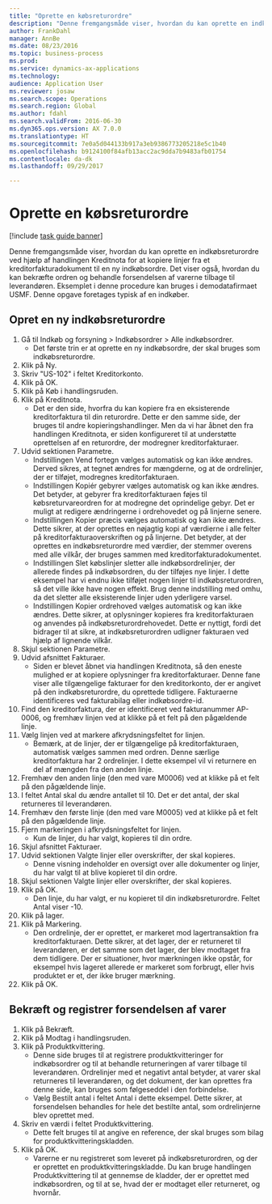 ```yaml
--- 
title: "Oprette en købsreturordre"
description: "Denne fremgangsmåde viser, hvordan du kan oprette en indkøbsreturordre ved hjælp af handlingen Kreditnota for at kopiere linjer fra et kreditorfakturadokument til en ny indkøbsordre."
author: FrankDahl
manager: AnnBe
ms.date: 08/23/2016
ms.topic: business-process
ms.prod: 
ms.service: dynamics-ax-applications
ms.technology: 
audience: Application User
ms.reviewer: josaw
ms.search.scope: Operations
ms.search.region: Global
ms.author: fdahl
ms.search.validFrom: 2016-06-30
ms.dyn365.ops.version: AX 7.0.0
ms.translationtype: HT
ms.sourcegitcommit: 7e0a5d044133b917a3eb9386773205218e5c1b40
ms.openlocfilehash: b9124100f84afb13acc2ac9dda7b9483afb01754
ms.contentlocale: da-dk
ms.lasthandoff: 09/29/2017

---
```

# <a name="create-a-purchase-return-order"></a>Oprette en købsreturordre

[!include [task guide banner](../../includes/task-guide-banner.md)]

Denne fremgangsmåde viser, hvordan du kan oprette en indkøbsreturordre ved hjælp af handlingen Kreditnota for at kopiere linjer fra et kreditorfakturadokument til en ny indkøbsordre. Det viser også, hvordan du kan bekræfte ordren og behandle forsendelsen af varerne tilbage til leverandøren. Eksemplet i denne procedure kan bruges i demodatafirmaet USMF. Denne opgave foretages typisk af en indkøber.


## <a name="create-a-new-purchase-return-order"></a>Opret en ny indkøbsreturordre
1. Gå til Indkøb og forsyning > Indkøbsordrer > Alle indkøbsordrer.
    * Det første trin er at oprette en ny indkøbsordre, der skal bruges som indkøbsreturordre.  
2. Klik på Ny.
3. Skriv "US-102" i feltet Kreditorkonto.
4. Klik på OK.
5. Klik på Køb i handlingsruden.
6. Klik på Kreditnota.
    * Det er den side, hvorfra du kan kopiere fra en eksisterende kreditorfaktura til din returordre. Dette er den samme side, der bruges til andre kopieringshandlinger. Men da vi har åbnet den fra handlingen Kreditnota, er siden konfigureret til at understøtte oprettelsen af en returordre, der modregner kreditorfakturaer.  
7. Udvid sektionen Parametre.
    * Indstillingen Vend fortegn vælges automatisk og kan ikke ændres. Derved sikres, at tegnet ændres for mængderne, og at de ordrelinjer, der er tilføjet, modregnes kreditorfakturaen.  
    * Indstillingen Kopiér gebyrer vælges automatisk og kan ikke ændres. Det betyder, at gebyrer fra kreditorfakturaen føjes til købsreturvareordren for at modregne det oprindelige gebyr. Det er muligt at redigere ændringerne i ordrehovedet og på linjerne senere.  
    * Indstillingen Kopier præcis vælges automatisk og kan ikke ændres. Dette sikrer, at der oprettes en nøjagtig kopi af værdierne i alle felter på kreditorfakturaoverskriften og på linjerne. Det betyder, at der oprettes en indkøbsreturordre med værdier, der stemmer overens med alle vilkår, der bruges sammen med kreditorfakturadokumentet.  
    * Indstillingen Slet købslinjer sletter alle indkøbsordrelinjer, der allerede findes på indkøbsordren, du der tilføjes nye linjer. I dette eksempel har vi endnu ikke tilføjet nogen linjer til indkøbsreturordren, så det ville ikke have nogen effekt. Brug denne indstilling med omhu, da det sletter alle eksisterende linjer uden yderligere varsel.  
    * Indstillingen Kopier ordrehoved vælges automatisk og kan ikke ændres. Dette sikrer, at oplysninger kopieres fra kreditorfakturaen og anvendes på indkøbsreturordrehovedet. Dette er nyttigt, fordi det bidrager til at sikre, at indkøbsreturordren udligner fakturaen ved hjælp af lignende vilkår.  
8. Skjul sektionen Parametre.
9. Udvid afsnittet Fakturaer.
    * Siden er blevet åbnet via handlingen Kreditnota, så den eneste mulighed er at kopiere oplysninger fra kreditorfakturaer. Denne fane viser alle tilgængelige fakturaer for den kreditorkonto, der er angivet på den indkøbsreturordre, du oprettede tidligere.   Fakturaerne identificeres ved fakturabilag eller indkøbsordre-id.  
10. Find den kreditorfaktura, der er identificeret ved fakturanummer AP-0006, og fremhæv linjen ved at klikke på et felt på den pågældende linje.
11. Vælg linjen ved at markere afkrydsningsfeltet for linjen. 
    * Bemærk, at de linjer, der er tilgængelige på kreditorfakturaen, automatisk vælges sammen med ordren. Denne særlige kreditorfaktura har 2 ordrelinjer. I dette eksempel vil vi returnere en del af mængden fra den anden linje.  
12. Fremhæv den anden linje (den med vare M0006) ved at klikke på et felt på den pågældende linje.
13. I feltet Antal skal du ændre antallet til 10. Det er det antal, der skal returneres til leverandøren. 
14. Fremhæv den første linje (den med vare M0005) ved at klikke på et felt på den pågældende linje.
15. Fjern markeringen i afkrydsningsfeltet for linjen.
    * Kun de linjer, du har valgt, kopieres til din ordre.  
16. Skjul afsnittet Fakturaer.
17. Udvid sektionen Valgte linjer eller overskrifter, der skal kopieres.
    * Denne visning indeholder en oversigt over alle dokumenter og linjer, du har valgt til at blive kopieret til din ordre.  
18. Skjul sektionen Valgte linjer eller overskrifter, der skal kopieres.
19. Klik på OK.
    * Den linje, du har valgt, er nu kopieret til din indkøbsreturordre. Feltet Antal viser -10.   
20. Klik på lager.
21. Klik på Markering.
    * Den ordrelinje, der er oprettet, er markeret mod lagertransaktion fra kreditorfakturaen. Dette sikrer, at det lager, der er returneret til leverandøren, er det samme som det lager, der blev modtaget fra dem tidligere. Der er situationer, hvor mærkningen ikke opstår, for eksempel hvis lageret allerede er markeret som forbrugt, eller hvis produktet er et, der ikke bruger mærkning.  
22. Klik på OK.

## <a name="confirm-and-record-the-shipment-of-goods"></a>Bekræft og registrer forsendelsen af varer
1. Klik på Bekræft.
2. Klik på Modtag i handlingsruden.
3. Klik på Produktkvittering.
    * Denne side bruges til at registrere produktkvitteringer for indkøbsordrer og til at behandle returneringen af varer tilbage til leverandøren. Ordrelinjer med et negativt antal betyder, at varer skal returneres til leverandøren, og det dokument, der kan oprettes fra denne side, kan bruges som følgeseddel i den forbindelse.   
    * Vælg Bestilt antal i feltet Antal i dette eksempel.   Dette sikrer, at forsendelsen behandles for hele det bestilte antal, som ordrelinjerne blev oprettet med.   
4. Skriv en værdi i feltet Produktkvittering.
    * Dette felt bruges til at angive en reference, der skal bruges som bilag for produktkvitteringskladden.  
5. Klik på OK.
    * Varerne er nu registreret som leveret på indkøbsreturordren, og der er oprettet en produktkvitteringskladde. Du kan bruge handlingen Produktkvittering til at gennemse de kladder, der er oprettet med indkøbsordren, og til at se, hvad der er modtaget eller returneret, og hvornår.  



